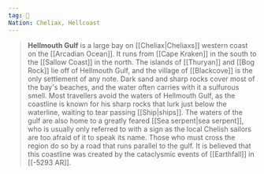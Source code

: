 ```yaml
---
tag: 🌊
Nation: Cheliax, Hellcoast
---
```

> **Hellmouth Gulf** is a large bay on [[Cheliax|Cheliaxs]] western coast on the [[Arcadian Ocean]]. It runs from [[Cape Kraken]] in the south to the [[Sallow Coast]] in the north. The islands of [[Thuryan]] and [[Bog Rock]] lie off of Hellmouth Gulf, and the village of [[Blackcove]] is the only settlement of any note. Dark sand and sharp rocks cover most of the bay's beaches, and the water often carries with it a sulfurous smell. Most travellers avoid the waters of Hellmouth Gulf, as the coastline is known for his sharp rocks that lurk just below the waterline, waiting to tear passing [[Ship|ships]]. The waters of the gulf are also home to a greatly feared [[Sea serpent|sea serpent]], who is usually only referred to with a sign as the local Chelish sailors are too afraid of it to speak its name. Those who must cross the region do so by a road that runs parallel to the gulf. It is believed that this coastline was created by the cataclysmic events of [[Earthfall]] in [[-5293 AR]].








